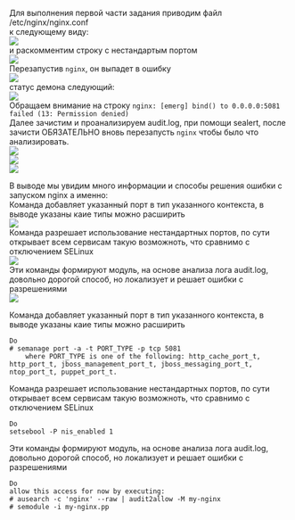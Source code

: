 Для выполнения первой части задания приводим файл /etc/nginx/nginx.conf  
к следующему виду:  
![](https://github.com/dbudakov/11.SELinux/blob/master/images/main/main_nginx.conf.png)  
и раскомментим строку с нестандартым портом  
![](https://github.com/dbudakov/11.SELinux/blob/master/images/1.1/nginx.conf_1.png)  
Перезапустив `nginx`, он выпадет в ошибку  
![](https://github.com/dbudakov/11.SELinux/blob/master/images/1.1/restart_nginx_1.png)  
статус демона следующий:  
![](https://github.com/dbudakov/11.SELinux/blob/master/images/1.1/status%20nginx%201.png)  
Обращаем внимание на строку `nginx: [emerg] bind() to 0.0.0.0:5081 failed (13: Permission denied)`  
Далее зачистим и проанализируем audit.log, при помощи sealert, после зачисти ОБЯЗАТЕЛЬНО вновь перезапусть `nginx` чтобы было что анализировать.  
![](https://github.com/dbudakov/11.SELinux/blob/master/images/main/%3Eaudit.log.png)  
![](https://github.com/dbudakov/11.SELinux/blob/master/images/1.1/restart_nginx_1.png)  
![](https://github.com/dbudakov/11.SELinux/blob/master/images/main/sealert.png)  

В выводе мы увидим много информации и способы решения ошибки с запуском nginx а именно:  
Команда добавляет указанный порт в тип указанного контекста, в выводе указаны каие типы можно расширить  
![](https://github.com/dbudakov/11.SELinux/blob/master/images/1.1/sealert_1.png)  
Команда разрешает использование нестандартных портов, по сути открывает всем сервисам такую возможноть, что сравнимо с отключением SELinux  
![](https://github.com/dbudakov/11.SELinux/blob/master/images/main/way%202.png)  
Эти команды формируют модуль, на основе анализа лога audit.log, довольно дорогой способ, но локализует и решает ошибки с разрешениями  
![](https://github.com/dbudakov/11.SELinux/blob/master/images/main/way%203.png)  

Команда добавляет указанный порт в тип указанного контекста, в выводе указаны каие типы можно расширить    
```
Do
# semanage port -a -t PORT_TYPE -p tcp 5081
    where PORT_TYPE is one of the following: http_cache_port_t, http_port_t, jboss_management_port_t, jboss_messaging_port_t, ntop_port_t, puppet_port_t.
```
Команда разрешает использование нестандартных портов, по сути открывает всем сервисам такую возможноть, что сравнимо с отключением SELinux  
```
Do
setsebool -P nis_enabled 1
```

Эти команды формируют модуль, на основе анализа лога audit.log, довольно дорогой способ, но локализует и решает ошибки с разрешениями
```
Do
allow this access for now by executing:
# ausearch -c 'nginx' --raw | audit2allow -M my-nginx
# semodule -i my-nginx.pp
```
